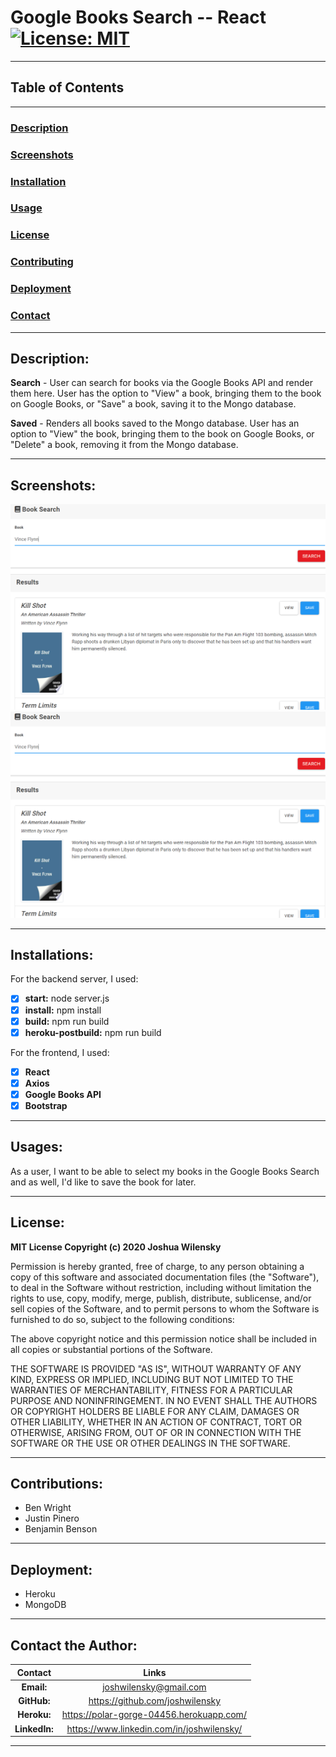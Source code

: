 # Google Books Search -- React [![License: MIT](https://img.shields.io/badge/License-MIT-yellow.svg)](https://opensource.org/licenses/MIT)

---

## Table of Contents

---

### [Description](#Description)

### [Screenshots](#Screenshots)

### [Installation](#Installations)

### [Usage](#Usages)

### [License](#License)

### [Contributing](#Contributions)

### [Deployment](#Deployment)

### [Contact](#Contact)

---

## <a name="Description"></a>Description:
**Search** - User can search for books via the Google Books API and render them here. User has the option to "View" a book, bringing them to the book on Google Books, or "Save" a book, saving it to the Mongo database.

**Saved** - Renders all books saved to the Mongo database. User has an option to "View" the book, bringing them to the book on Google Books, or "Delete" a book, removing it from the Mongo database.

---

## <a name="Screenshots"></a>Screenshots:
![image](client\public\assets\google-screenshot.png)![image](client\public\assets\google-screenshot.png)

---

## <a name="Installation"></a>Installations:

For the backend server, I used:
- [x] **start:** node server.js
- [x] **install:** npm install
- [x] **build:** npm run build
- [x] **heroku-postbuild:** npm run build

For the frontend, I used:
- [x] **React**
- [x] **Axios**
- [x] **Google Books API**
- [x] **Bootstrap** 

---

## <a name="Usage"></a>Usages:

As a user, I want to be able to select my books in the Google Books Search and as well, I'd like to save the book for later.

---

## <a name="License"></a>License:

**MIT License Copyright (c) 2020 Joshua Wilensky**

Permission is hereby granted, free of charge, to any person obtaining a copy
of this software and associated documentation files (the "Software"), to deal
in the Software without restriction, including without limitation the rights
to use, copy, modify, merge, publish, distribute, sublicense, and/or sell
copies of the Software, and to permit persons to whom the Software is
furnished to do so, subject to the following conditions:

The above copyright notice and this permission notice shall be included in all
copies or substantial portions of the Software.

THE SOFTWARE IS PROVIDED "AS IS", WITHOUT WARRANTY OF ANY KIND, EXPRESS OR
IMPLIED, INCLUDING BUT NOT LIMITED TO THE WARRANTIES OF MERCHANTABILITY,
FITNESS FOR A PARTICULAR PURPOSE AND NONINFRINGEMENT. IN NO EVENT SHALL THE
AUTHORS OR COPYRIGHT HOLDERS BE LIABLE FOR ANY CLAIM, DAMAGES OR OTHER
LIABILITY, WHETHER IN AN ACTION OF CONTRACT, TORT OR OTHERWISE, ARISING FROM,
OUT OF OR IN CONNECTION WITH THE SOFTWARE OR THE USE OR OTHER DEALINGS IN THE
SOFTWARE.

---

## <a name="Contributing"></a>Contributions:

- Ben Wright
- Justin Pinero
- Benjamin Benson

---

## <a name="Tests"></a>Deployment:

-  Heroku
-  MongoDB

---

## <a name="Contact"></a>Contact the Author:


|    Contact    |                   Links                   |
| :-----------: | :---------------------------------------: |
|  **Email:**   |          joshwilensky@gmail.com           |
|  **GitHub:**  |      https://github.com/joshwilensky      |
|  **Heroku:**  | https://polar-gorge-04456.herokuapp.com/  |
| **LinkedIn:** | https://www.linkedin.com/in/joshwilensky/ |

---
